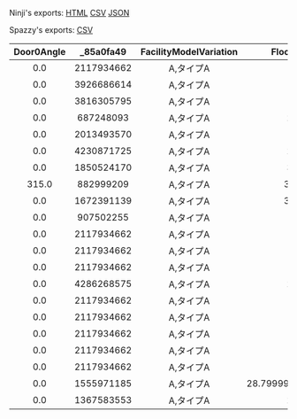 Ninji's exports: [HTML](https://wuffs.org/acnh/bcsv_140/html/StructureFacilityModel.html) [CSV](https://wuffs.org/acnh/bcsv_140/csv/StructureFacilityModel.csv) [JSON](https://wuffs.org/acnh/bcsv_140/json/StructureFacilityModel.json)

Spazzy's exports: [CSV](JSON)

| Door0Angle | _85a0fa49 | FacilityModelVariation | FloorHeight | Door0 | DoorMaterial | _9c2d6dc6 | RoofMaterial | StructureInfoUniqueID | UniqueID | Construction | GrowLevel | HasDoorEigyoLight | HasEigyoLight | HasNightLight | IsUseXlink | ModelName | UseChimneySmoke | UseMyDesign |
|:--:|:--:|:--:|:--:|:--:|:--:|:--:|:--:|:--:|:--:|:--:|:--:|:--:|:--:|:--:|:--:|:--:|:--:|:--:|
| 0.0 | 2117934662 | A,タイプA | 0.0 | 0 | 1 | 7 | 6 | 19 | 0 | 0 | 0 | 0 | 0 | 0 | 0 | 'StrcMarketA00Reserve' | 0 | 0 | 
| 0.0 | 3926686614 | A,タイプA | 8.0 | 20 | 2 | 3 | 3 | 19 | 1 | 0 | 1 | 1 | 1 | 1 | 0 | 'StrcMarketA01' | 0 | 0 | 
| 0.0 | 3816305795 | A,タイプA | 7.5 | 21 | 2 | 18 | 3 | 19 | 2 | 0 | 2 | 1 | 1 | 0 | 0 | 'StrcMarketA02' | 0 | 0 | 
| 0.0 | 687248093 | A,タイプA | 20.0 | 24 | 2 | 3 | 6 | 20 | 5 | 0 | 1 | 0 | 1 | 0 | 0 | 'StrcOfficeA01' | 0 | 1 | 
| 0.0 | 2013493570 | A,タイプA | 17.0 | 26 | 5 | 6 | 5 | 21 | 6 | 0 | 1 | 1 | 1 | 0 | 0 | 'StrcMuseumA00' | 0 | 0 | 
| 0.0 | 4230871725 | A,タイプA | 20.0 | 27 | 1 | 23 | 6 | 21 | 7 | 0 | 2 | 0 | 1 | 0 | 0 | 'StrcMuseumA01' | 0 | 0 | 
| 0.0 | 1850524170 | A,タイプA | 30.0 | 28 | 1 | 23 | 6 | 21 | 8 | 0 | 3 | 0 | 1 | 0 | 0 | 'StrcMuseumA02' | 0 | 0 | 
| 315.0 | 882999209 | A,タイプA | 362.0 | 25 | 1 | 3 | 6 | 22 | 10 | 0 | 0 | 0 | 1 | 0 | 0 | 'StrcAirPortA00' | 0 | 0 | 
| 0.0 | 1672391139 | A,タイプA | 365.0 | 32 | 5 | 25 | 3 | 28 | 11 | 0 | 0 | 1 | 1 | 0 | 1 | 'StrcTsunekichiA00' | 0 | 0 | 
| 0.0 | 907502255 | A,タイプA | 17.0 | 33 | 5 | 6 | 5 | 23 | 12 | 0 | 0 | 1 | 1 | 0 | 0 | 'StrcTanukichiA00' | 0 | 0 | 
| 0.0 | 2117934662 | A,タイプA | 0.0 | 0 | 1 | 7 | 5 | 21 | 13 | 1 | 0 | 0 | 0 | 0 | 0 | 'StrcMuseumA00Build' | 0 | 0 | 
| 0.0 | 2117934662 | A,タイプA | 0.0 | 0 | 1 | 7 | 2 | 21 | 16 | 0 | 0 | 0 | 0 | 0 | 0 | 'StrcMuseumA00Reserve' | 0 | 0 | 
| 0.0 | 2117934662 | A,タイプA | 0.0 | 0 | 1 | 7 | 6 | 24 | 18 | 0 | 0 | 0 | 0 | 0 | 0 | 'StrcTailorA00Reserve' | 0 | 0 | 
| 0.0 | 4286268575 | A,タイプA | 20.0 | 34 | 2 | 6 | 6 | 24 | 19 | 0 | 1 | 1 | 1 | 1 | 0 | 'StrcTailorA00' | 1 | 0 | 
| 0.0 | 2117934662 | A,タイプA | 0.0 | 0 | 1 | 7 | 5 | 24 | 22 | 1 | 0 | 0 | 0 | 0 | 0 | 'StrcTailorA00Build' | 0 | 0 | 
| 0.0 | 2117934662 | A,タイプA | 0.0 | 0 | 1 | 7 | 5 | 20 | 23 | 1 | 0 | 0 | 0 | 0 | 0 | 'StrcOfficeA00Build' | 0 | 0 | 
| 0.0 | 2117934662 | A,タイプA | 0.0 | 0 | 1 | 7 | 5 | 19 | 24 | 1 | 0 | 0 | 0 | 0 | 0 | 'StrcMarketA00Build' | 0 | 0 | 
| 0.0 | 2117934662 | A,タイプA | 0.0 | 0 | 1 | 7 | 6 | 25 | 29 | 0 | 0 | 0 | 0 | 0 | 0 | 'StrcCampsiteReserveA00' | 0 | 0 | 
| 0.0 | 2117934662 | A,タイプA | 0.0 | 0 | 1 | 7 | 6 | 25 | 30 | 0 | 1 | 0 | 0 | 0 | 0 | 'StrcCampsiteA00' | 0 | 0 | 
| 0.0 | 1555971185 | A,タイプA | 28.799999237060547 | 35 | 5 | 6 | 5 | 25 | 31 | 0 | 2 | 1 | 1 | 0 | 0 | 'StrcCampsiteTentA00' | 0 | 0 | 
| 0.0 | 1367583553 | A,タイプA | 20.0 | 36 | 2 | 6 | 2 | 29 | 32 | 0 | 0 | 0 | 1 | 0 | 0 | 'StrcStudioA00' | 0 | 0 | 
